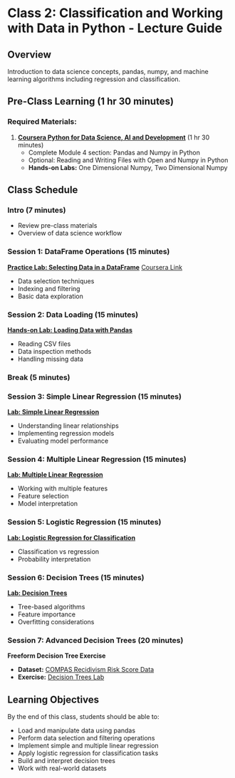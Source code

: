 # Class 2: Classification and Working with Data in Python - Lecture Guide

## Overview
Introduction to data science concepts, pandas, numpy, and machine learning algorithms including regression and classification.

## Pre-Class Learning (1 hr 30 minutes)
### Required Materials:
1. **[Coursera Python for Data Science, AI and Development](https://www.coursera.org/learn/python-for-applied-data-science-ai#syllabus)** (1 hr 30 minutes)
   - Complete Module 4 section: Pandas and Numpy in Python
   - Optional: Reading and Writing Files with Open and Numpy in Python
   - **Hands-on Labs:** One Dimensional Numpy, Two Dimensional Numpy

## Class Schedule

### Intro (7 minutes)
- Review pre-class materials
- Overview of data science workflow

### Session 1: DataFrame Operations (15 minutes)
**[Practice Lab: Selecting Data in a DataFrame](https://colab.research.google.com/drive/1X9Yoz0LAFwkLuGqaHhT570j3bHRBpNCx?usp=sharing)**
[Coursera Link](https://www.coursera.org/learn/python-for-applied-data-science-ai/home/module/4) 
- Data selection techniques
- Indexing and filtering
- Basic data exploration

### Session 2: Data Loading (15 minutes)
**[Hands-on Lab: Loading Data with Pandas](https://colab.research.google.com/drive/1yUUDz6D9LNXrJ1sQjJc7nIfzxvsZxSyJ?usp=share_link)**
- Reading CSV files
- Data inspection methods
- Handling missing data

### Break (5 minutes)

### Session 3: Simple Linear Regression (15 minutes)
**[Lab: Simple Linear Regression](https://colab.research.google.com/drive/1DyUYnUHEo4GrOdzrermmuaVh_BfqSW4Q?usp=sharing)**
- Understanding linear relationships
- Implementing regression models
- Evaluating model performance

### Session 4: Multiple Linear Regression (15 minutes)
**[Lab: Multiple Linear Regression](https://colab.research.google.com/drive/1M_ZJaXtoJD_GgQCufVeszZubjgACICDy?usp=sharing)**
- Working with multiple features
- Feature selection
- Model interpretation

### Session 5: Logistic Regression (15 minutes)
**[Lab: Logistic Regression for Classification](https://colab.research.google.com/drive/1h00HlgdjuUvxPDsBgi8yCvZ8ee1if3Bl?usp=sharing)**
- Classification vs regression
- Probability interpretation

### Session 6: Decision Trees (15 minutes)
**[Lab: Decision Trees](https://colab.research.google.com/drive/1EZkvEOt_2xDvOqciJ62Rpx5Zss0KFKHI?usp=sharing)**
- Tree-based algorithms
- Feature importance
- Overfitting considerations

### Session 7: Advanced Decision Trees (20 minutes)
**Freeform Decision Tree Exercise**
- **Dataset:** [COMPAS Recidivism Risk Score Data](https://www.propublica.org/datastore/dataset/compas-recidivism-risk-score-data-and-analysis)
- **Exercise:** [Decision Trees Lab](https://replit.com/@allenol/Decision-Trees)

## Learning Objectives
By the end of this class, students should be able to:
- Load and manipulate data using pandas
- Perform data selection and filtering operations
- Implement simple and multiple linear regression
- Apply logistic regression for classification tasks
- Build and interpret decision trees
- Work with real-world datasets

